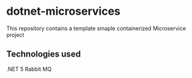 # dotnet-microservices

This repository contains a template smaple containerized Microservice project

## Technologies used
.NET 5
Rabbit MQ